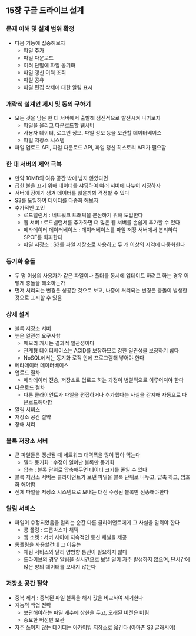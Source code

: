 ## 15장 구글 드라이브 설계

### 문제 이해 및 설계 범위 확정
- 다음 기능에 집중해보자
  - 파일 추가
  - 파일 다운로드
  - 여러 단말에 파일 동기화
  - 파일 갱신 이력 조회
  - 파일 공유
  - 파일 편집 삭제에 대한 알림 표시

### 개략적 설계안 제시 및 동의 구하기
- 모든 것을 담은 한 대 서버에서 출발해 점진적으로 발전시켜 나가보자
  - 파일을 올리고 다운로드할 웹서버
  - 사용자 데이터, 로그인 정보, 파일 정보 등을 보관할 데이터베이스
  - 파일 저장소 시스템
- 파일 업로드 API, 파일 다운로드 API, 파일 갱신 히스토리 API가 필요함

### 한 대 서버의 제약 극복
- 만약 10MB의 여유 공간 밖에 남지 않았다면
- 급한 불을 끄기 위해 데이터를 샤딩하여 여러 서버에 나누어 저장하자
- 서버에 장애가 생겨 데이터를 잃을까봐 걱정할 수 있다
- S3를 도입하여 데이터를 다중화 해보자
- 추가적인 고민
  - 로드밸런서 : 네트워크 트래픽을 분산하기 위해 도입한다
  - 웹 서버 : 로드밸런서를 추가하면 더 많은 웹 서버를 손쉽게 추가할 수 있다
  - 메타데이터 데이터베이스 : 데이터베이스를 파일 저장 서버에서 분리하여 SPOF를 회피한다
  - 파일 저장소 : S3를 파일 저장소로 사용하고 두 개 이상의 지역에 다중화한다

### 동기화 충돌
- 두 명 이상의 사용자가 같은 파일이나 폴더를 동시에 업데이트 하려고 하는 경우 어떻게 충돌을 해소하는가
- 먼저 처리되는 변경은 성공한 것으로 보고, 나중에 처리되는 변경은 충돌이 발생한 것으로 표시할 수 있음

### 상세 설계
- 블록 저장소 서버
- 높은 일관성 요구사항
  - 메모리 캐시는 결과적 일관성이다
  - 관계형 데이터베이스는 ACID를 보장하므로 강한 일관성을 보장하기 쉽다
  - NoSQL에서는 동기화 로직 안에 프로그램해 넣어야 한다
- 메타데이터 데이터베이스
- 업로드 절차
  - 메타데이터 전송, 저장소로 업로드 하는 과정이 병렬적으로 이루어져야 한다
- 다운로드 절차
  - 다른 클라이언트가 파일을 편집하거나 추가했다는 사실을 감지해 자동으로 다운로드해야함
- 알림 서비스
- 저장소 공간 절약
- 장애 처리

### 블록 저장소 서버
- 큰 파일들은 갱신될 때 네트워크 대역폭을 많이 잡아 먹는다
  - 델타 동기화 : 수정이 일어난 블록만 동기화
  - 압축 : 블록 단위로 압축해두면 데이터 크기를 줄일 수 있다
- 블록 저장소 서버는 클라이언트가 보낸 파일을 블록 단위로 나누고, 압축 하고, 암호화 해야함
- 전체 파일을 저장소 시스템으로 보내는 대신 수정된 블록만 전송해야한다

### 알림 서비스
- 파일이 수정되었음을 알리는 순간 다른 클라이언트에게 그 사실을 알려야 한다
  - 롱 폴링 : 드롭박스가 채택
  - 웹 소켓 : 서버 사이에 지속적인 통신 채널을 제공
- 롱폴링을 사용할건데 그 이유는
  - 채팅 서비스와 달리 양방향 통신이 필요하지 않다
  - 드라이브의 경우 알림을 실시간으로 보낼 일이 자주 발생하지 않으며, 단시간에 많은 양의 데이터를 보내지 않는다

### 저장소 공간 절약
- 중복 제거 : 중복된 파일 블록을 해시 값을 비교하여 제거한다
- 지능적 백업 전략 
  - 보관해야하는 파일 개수에 상한을 두고, 오래된 버전은 버림
  - 중요한 버전만 보관
- 자주 쓰이지 않는 데이터는 아카이빙 저장소로 옮긴다 (아마존 S3 글래시어)